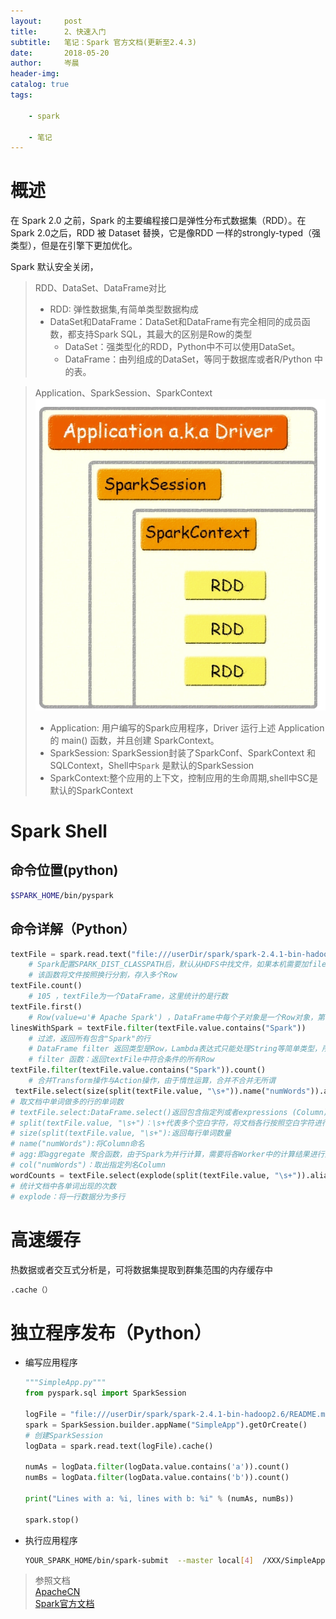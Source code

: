 ```yaml
---
layout:     post  
title:      2、快速入门    
subtitle:   笔记：Spark 官方文档(更新至2.4.3)  
date:       2018-05-20  
author:     岑晨  
header-img: 
catalog: true  
tags:  

    - spark   
    
    - 笔记
---
```


# 概述
在 Spark 2.0 之前，Spark 的主要编程接口是弹性分布式数据集（RDD）。在 Spark 2.0之后，RDD 被 Dataset 替换，它是像RDD 一样的strongly-typed（强类型），但是在引擎下更加优化。  

Spark 默认安全关闭，

> RDD、DataSet、DataFrame对比 
> - RDD: 弹性数据集,有简单类型数据构成
> - DataSet和DataFrame：DataSet和DataFrame有完全相同的成员函数，都支持Spark SQL，其最大的区别是Row的类型
>   - DataSet：强类型化的RDD，Python中不可以使用DataSet。
>   - DataFrame：由列组成的DataSet，等同于数据库或者R/Python 中的表。


> Application、SparkSession、SparkContext  
> ![Aaron Swartz](https://raw.githubusercontent.com/oolong0616/oolong0616.github.io/master/img/post-ksrm-ASSR.png)
>
> - Application:  用户编写的Spark应用程序，Driver 运行上述 Application 的 main() 函数，并且创建 SparkContext。
> - SparkSession: SparkSession封装了SparkConf、SparkContext 和SQLContext，Shell中`Spark` 是默认的SparkSession
> - SparkContext:整个应用的上下文，控制应用的生命周期,shell中SC是默认的SparkContext

# Spark Shell
##  命令位置(python)
```bash
$SPARK_HOME/bin/pyspark
```
##  命令详解（Python）   

```python
textFile = spark.read.text("file:///userDir/spark/spark-2.4.1-bin-hadoop2.6/README.md")
    # Spark配置SPARK_DIST_CLASSPATH后，默认从HDFS中找文件，如果本机需要加file://
    # 该函数将文件按照换行分割，存入多个Row
textFile.count() 
    # 105 ，textFile为一个DataFrame，这里统计的是行数
textFile.first() 
    # Row(value=u'# Apache Spark') ，DataFrame中每个子对象是一个Row对象，第一行
linesWithSpark = textFile.filter(textFile.value.contains("Spark"))
    # 过滤，返回所有包含"Spark"的行
    # DataFrame filter 返回类型是Row，Lambda表达式只能处理String等简单类型，所以，不可以用lambda表达式
    # filter 函数：返回textFile中符合条件的所有Row
textFile.filter(textFile.value.contains("Spark")).count() 
    # 合并Transform操作与Action操作，由于惰性运算，合并不合并无所谓  
 textFile.select(size(split(textFile.value, "\s+")).name("numWords")).agg(max(col("numWords"))).collect()
# 取文档中单词做多的行的单词数
# textFile.select:DataFrame.select()返回包含指定列或者expressions (Column)的信息
# split(textFile.value, "\s+")：\s+代表多个空白字符，将文档各行按照空白字符进行分割
# size(split(textFile.value, "\s+"):返回每行单词数量
# name("numWords"):将Column命名
# agg:即aggregate 聚合函数，由于Spark为并行计算，需要将各Worker中的计算结果进行聚合，
# col("numWords")：取出指定列名Column
wordCounts = textFile.select(explode(split(textFile.value, "\s+")).alias("word")).groupBy("word").count()
# 统计文档中各单词出现的次数
# explode：将一行数据分为多行

```

# 高速缓存  
热数据或者交互式分析是，可将数据集提取到群集范围的内存缓存中  
```python
.cache（）
```
# 独立程序发布（Python）

- 编写应用程序

  ```python
  """SimpleApp.py"""
  from pyspark.sql import SparkSession
  
  logFile = "file:///userDir/spark/spark-2.4.1-bin-hadoop2.6/README.md" 
  spark = SparkSession.builder.appName("SimpleApp").getOrCreate()
  # 创建SparkSession
  logData = spark.read.text(logFile).cache()
  
  numAs = logData.filter(logData.value.contains('a')).count()
  numBs = logData.filter(logData.value.contains('b')).count()
  
  print("Lines with a: %i, lines with b: %i" % (numAs, numBs))
  
  spark.stop()
  ```
  
- 执行应用程序

  ```bash
  YOUR_SPARK_HOME/bin/spark-submit  --master local[4]  /XXX/SimpleApp.py
  ```




> 参照文档  
				[ApacheCN](https://github.com/oolong0616/spark-doc-zh.git)     
				[Spark官方文档](http://spark.apache.org/docs/2.2.0/quick-start.html)      
